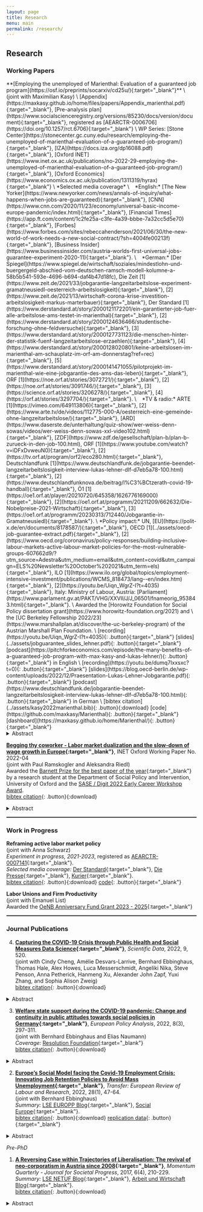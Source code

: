 ```yaml
---
layout: page
title: Research
menu: main
permalink: /research/
---
```


## Research
### Working Papers
<p> </p>
**[Employing the unemployed of Marienthal: Evaluation of a guaranteed job program](https://osf.io/preprints/socarxiv/cd25u/){:target="_blank"}** \
(joint with Maximilian Kasy) \
[Appendix](https://maxkasy.github.io/home/files/papers/Appendix_marienthal.pdf){:target="_blank"}, [Pre-analysis plan](https://www.socialscienceregistry.org/versions/85230/docs/version/document){:target="_blank"}, registered as [AEARCTR-0006706](https://doi.org/10.1257/rct.6706){:target="_blank"} \
WP Series: [Stone Center](https://stonecenter.gc.cuny.edu/research/employing-the-unemployed-of-marienthal-evaluation-of-a-guaranteed-job-program/){:target="_blank"}, [IZA](https://docs.iza.org/dp16088.pdf){:target="_blank"}, [Oxford INET](https://www.inet.ox.ac.uk/publications/no-2022-29-employing-the-unemployed-of-marienthal-evaluation-of-a-guaranteed-job-program/){:target="_blank"}, [Oxford Economics](https://www.economics.ox.ac.uk/publication/1311319/hyrax){:target="_blank"} \
*Selected media coverage* \
&ensp; *English:* [The New Yorker](https://www.newyorker.com/news/annals-of-inquiry/what-happens-when-jobs-are-guaranteed){:target="_blank"}, [CNN](https://www.cnn.com/2020/11/23/economy/universal-basic-income-europe-pandemic/index.html){:target="_blank"}, [Financial Times](https://app.ft.com/content/1c2fe25a-c3fe-4a39-bbbe-7a32cc5d5e70){:target="_blank"}, [Forbes](https://www.forbes.com/sites/rebeccahenderson/2021/06/30/the-new-world-of-work-needs-a-new-social-contract/?sh=4004fe00213f){:target="_blank"}, [Business Insider](https://www.businessinsider.com/austria-worlds-first-universal-jobs-guarantee-experiment-2020-11){:target="_blank"}. \
&ensp; *German:* [Der Spiegel](https://www.spiegel.de/wirtschaft/soziales/mindestlohn-und-buergergeld-abschied-vom-deutschen-ramsch-modell-kolumne-a-58b5b541-593e-4696-b694-daf4b47d18fc), Die Zeit [1](https://www.zeit.de/2021/33/jobgarantie-langzeitarbeitslose-experiment-gramatneusiedl-oesterreich-arbeitslosigkeit){:target="_blank"}, [2](https://www.zeit.de/2021/13/wirtschaft-corona-krise-investition-arbeitslosigkeit-markus-marterbauer){:target="_blank"}, Der Standard [1](https://www.derstandard.at/story/2000121172201/ein-garantierter-job-fuer-alle-arbeitslose-ams-testet-in-marienthal){:target="_blank"}, [2](https://www.derstandard.at/story/2000124636466/studentische-forschung-ohne-feldversuche){:target="_blank"}, [3](https://www.derstandard.at/story/2000127731123/die-menschen-hinter-der-statistik-fuenf-langzeitarbeitslose-erzaehlen){:target="_blank"}, [4](https://www.derstandard.at/story/2000128020801/keine-arbeitslosen-im-marienthal-am-schauplatz-im-orf-am-donnerstag?ref=rec){:target="_blank"}, [5](https://www.derstandard.at/story/2000141471055/pilotprojekt-im-marienthal-wie-eine-jobgarantie-des-ams-das-leben){:target="_blank"}, ORF [1](https://noe.orf.at/stories/3072721/){:target="_blank"}, [2](https://noe.orf.at/stories/3091746/){:target="_blank"}, [3](https://science.orf.at/stories/3206278/){:target="_blank"}, [4](https://orf.at/stories/3297704/){:target="_blank"}. \
&ensp; *TV & radio:* ARTE [1](https://vimeo.com/649113806){:target="_blank"}, [2](https://www.arte.tv/de/videos/112775-000-A/oesterreich-eine-gemeinde-ohne-langzeitarbeitslose/){:target="_blank"}, [ARD](https://www.daserste.de/unterhaltung/quiz-show/wer-weiss-denn-sowas/videos/wer-weiss-denn-sowas-xxl-video102.html){:target="_blank"}, [ZDF](https://www.zdf.de/gesellschaft/plan-b/plan-b-zurueck-in-den-job-100.html), ORF [1](https://www.youtube.com/watch?v=iDFxDvweuN0){:target="_blank"}, [2](https://tv.orf.at/program/orf2/eco280.html){:target="_blank"}, Deutschlandfunk [1](https://www.deutschlandfunk.de/jobgarantie-beendet-langzeitarbeitslosigkeit-interview-lukas-lehner-dlf-d7eb5a78-100.html){:target="_blank"}, [2](https://www.deutschlandfunknova.de/beitrag/l%C3%BCtzerath-covid-19-handball){:target="_blank"}, Ö1 [1](https://oe1.orf.at/player/20210720/645358/1626776169000){:target="_blank"}, [2](https://oe1.orf.at/programm/20211209/662632/Die-Nobelpreise-2021-Wirtschaft){:target="_blank"}, [3](https://oe1.orf.at/programm/20230313/712440/Jobgarantie-in-Gramatneusiedl){:target="_blank"}. \
*Policy impact:* UN, [EU](https://polit-x.de/en/documents/8178587/){:target="_blank"}, OECD [1](../assets/oecd-job-guarantee-extract.pdf){:target="_blank"}, [2](https://www.oecd.org/coronavirus/policy-responses/building-inclusive-labour-markets-active-labour-market-policies-for-the-most-vulnerable-groups-607662d9/?utm_source=Adestra&utm_medium=email&utm_content=covid&utm_campaign=ELS%20Newsletter%20October%202021&utm_term=els){:target="_blank"}, ILO [1](https://www.ilo.org/global/topics/employment-intensive-investment/publications/WCMS_818473/lang--en/index.htm){:target="_blank"}, [2](https://youtu.be/Uiqn_WgrZ-I?t=4035){:target="_blank"}, Italy: Ministry of Labour, Austria: [Parliament](https://www.parlament.gv.at/PAKT/VHG/XXVII/J/J_06501/fnameorig_953843.html){:target="_blank"}.  \
Awarded the [Horowitz Foundation for Social Policy dissertation grant](https://www.horowitz-foundation.org/2021) and \
the [UC Berkeley Fellowship 2022/23](https://www.marshallplan.at/discover/the-uc-berkeley-program) of the Austrian Marshall Plan Foundation. \
[recording](https://youtu.be/Uiqn_WgrZ-I?t=4035){: .button}{:target="_blank"} [slides](../assets/jobguarantee_slides_lehner.pdf){: .button}{:target="_blank"} [podcast](https://pitchforkeconomics.com/episode/the-many-benefits-of-a-guaranteed-job-program-with-max-kasy-and-lukas-lehner/){: .button}{:target="_blank"} in English \
[recording](https://youtu.be/dumq7Ixxsxc?t=0){: .button}{:target="_blank"} [slides](https://blog.oecd-berlin.de/wp-content/uploads/2022/12/Praesentation-Lukas-Lehner-Jobgarantie.pdf){: .button}{:target="_blank"} [podcast](https://www.deutschlandfunk.de/jobgarantie-beendet-langzeitarbeitslosigkeit-interview-lukas-lehner-dlf-d7eb5a78-100.html){: .button}{:target="_blank"} in German \
[bibtex citation](../assets/kasy2022marienthal.bib){: .button}{:download}
[code](https://github.com/maxkasy/Marienthal){: .button}{:target="_blank"}
[dashboard](https://maxkasy.github.io/home/Marienthal/){: .button}{:target="_blank"}
<details>
  <summary>Abstract</summary>
We evaluate a guaranteed job program that was piloted, starting in October 2020, in the municipality of Gramatneusiedl in Austria. This program provided individually tailored, voluntary jobs to all long-term unemployed residents. Our evaluation is based on three estimation approaches. The first approach uses pairwise matched randomization of participants into waves for program adoption. The second approach uses a pre-registered synthetic control at the municipality level. The third approach compares program participants to observationally similar individuals in control municipalities. These different approaches allow us to separate out direct effects of program participation, anticipation effects of future
participation, and municipality-level equilibrium effects.
<p> </p>
We find strong positive impacts of program participation on participants’ economic (employment, income, security) and non-economic wellbeing (social recognition, time structure, social interactions, collective purpose). We do not find effects on physical health, or risk- and
time-preferences. At the municipality level, we find a large reduction of long-term unemployment, and a slightly attenuated reduction of total unemployment. Comparing participants to similar individuals in control towns, we obtain estimates that are very close to the estimates
from the experimental comparison. There is evidence of positive anticipation effects in terms of subjective wellbeing, status and social inclusion for future program participants, relative to ineligible control-town individuals.

</details>
<p> </p>

**[Begging thy coworker - Labor market dualization and the slow-down of wage growth in Europe](https://www.inet.ox.ac.uk/publications/no-2022-04-begging-thy-coworker-labor-market-dualization-and-the-slow-down-of-wage-growth-in-europe/){:target="_blank"}**, INET Oxford Working Paper No. 2022-04 \
(joint with Paul Ramskogler and Aleksandra Riedl) \
Awarded the [Barnett Prize for the best paper of the year](https://www.spi.ox.ac.uk/article/barnett-prize-winners-2021){:target="_blank"} by a research student at the Department of Social Policy and Intervention, University of Oxford and the [SASE / Digit 2022 Early Career Workshop Award](https://sase.org/workshop/2022-sase-digit-early-career-workshop/). \
[bibtex citation](../assets/lehner2022wages.bib){: .button}{:download}
<details>
  <summary>Abstract</summary>

Does the structure of labor markets – and the possibility to employ temporary workers – affect aggregate wage growth? After the global financial crisis (GFC) a rich debate had ensued about the reasons for the delayed pick up of wage growth. However, structural labor market aspects remained strangely absent from this discussion. We contribute by incorporating labor market dualization into the standard Phillips curve model to explain wage growth in 30 European countries in the period 2004-2017.
<p> </p>
We find that the presence of workers with temporary contracts in Europe’s labor markets slows down aggregate wage growth due to the competition that temporary workers exert on permanent workers. This competition effect is most pronounced in countries, where trade union density is low. Moreover, we establish that labor market dualization has been at least as important in slowing wage growth since the GFC as unemployment, i.e. the observed flattening of the Phillips curve.
</details>

<hr style="border:.25px solid grey">

### Work in Progress
<p> </p>

**Reframing active labor market policy** \
(joint with Anna Schwarz) \
*Experiment in progress, 2021-2023*, registered as [AEARCTR-0007141](https://doi.org/10.1257/rct.7141){:target="_blank"}. \
*Selected media coverage:* [Der Standard](https://www.derstandard.at/story/2000132676619/gutscheine-statt-zwang-fuer-arbeitslose-experiment-beim-ams-zeigt-potenzial){:target="_blank"}, [Die Presse](https://www.diepresse.com/6089439/arbeitsmarktreform-mehr-autonomie-fuer-arbeitslose){:target="_blank"}, [Kurier](https://kurier.at/chronik/niederoesterreich/ams-erfolg-mit-15000-euro-gutscheinen/401861693){:target="_blank"}. \
[bibtex citation](../assets/lehner2021reframing.bib){: .button}{:download}
[code](https://github.com/lukaslehner/Vouchers){: .button}{:target="_blank"}

**Labor Unions and Firm Productivity** \
(joint with Emanuel List) \
Awarded the [OeNB Anniversary Fund Grant 2023 - 2025](https://www.oenb.at/Ueber-Uns/Forschungsfoerderung/Jubilaeumsfonds/projektabfrage.html){:target="_blank"}

<hr style="border:.25px solid grey">

### Journal Publications
<p> </p>

4) **[Capturing the COVID-19 Crisis through Public Health and Social Measures Data Science](https://doi.org/10.1038/s41597-022-01616-8){:target="_blank"}**, *Scientific Data*, 2022, 9, 520. \
(joint with Cindy Cheng, Amélie Desvars-Larrive, Bernhard Ebbinghaus, Thomas Hale, Alex Howes, Luca Messerschmidt, Angeliki Nika, Steve Penson, Anna Petherick, Hanmeng Xu, Alexander John Zapf, Yuxi Zhang, and Sophia Alison Zweig) \
[bibtex citation](../assets/cheng2022scidata.bib){: .button}{:download}
<details>
  <summary>Abstract</summary>

In response to COVID-19, governments worldwide are implementing public health and social measures (PHSM) that substantially impact many areas beyond public health. The new field of PHSM data science collects, structures, and disseminates data on PHSM; here, we report the main achievements, challenges, and focus areas of this novel field of research.
</details>
<p> </p>

3) **[Welfare state support during the COVID-19 pandemic: Change and continuity in public attitudes towards social policies in Germany](https://doi.org/10.1002/epa2.1152){:target="_blank"}**, *European Policy Analysis*, 2022, 8(3), 297–311. \
(joint with Bernhard Ebbinghaus and Elias Naumann) \
*Coverage:* [Resolution Foundation](https://www.resolutionfoundation.org/comment/try-your-hand-at-levelling-up-the-country/){:target="_blank"} \
[bibtex citation](../assets/ebbinghaus2022welfare.bib){: .button}{:download}
<details>
  <summary>Abstract</summary>
  
Our analysis asks whether the pandemic situation affects welfare state support in Germany. The pandemic has increased the health and income risks calling for welfare state intervention. While increased needs, more deservingness, and higher state responsibility during such a crisis would suggest augmented support generally and among those at risk, this might be a short-term effect and cost considerations could reverse this trend. We study public attitudes towards four key social policy areas based on the German Internet Panel (GIP). We use three waves prior and further three waves since the pandemic had been declared in March 2020. The analysis shows both continuity in the popularity of social policies, in particular health and pensions, and some short-term increase in support for unemployment and family policies. The results after nearly 2 years suggest rather continuation with some thermostatic short-term boosts in support instead of any long-lasting change.
</details>
<p> </p>

2) **[Europe’s Social Model facing the Covid-19 Employment Crisis: Innovating Job Retention Policies to Avoid Mass Unemployment](https://doi.org/10.1177/10242589221079151){:target="_blank"}**, *Transfer: European Review of Labour and Research*, 2022, 28(1), 47-64. \
(joint with Bernhard Ebbinghaus) \
*Summary:* [LSE EUROPP Blog](https://blogs.lse.ac.uk/europpblog/2021/06/01/labour-hoarding-during-the-pandemic-assessing-the-impact-of-job-retention-schemes-in-europe/){:target="_blank"}, [Social Europe](https://socialeurope.eu/short-time-working-lessons-for-the-next-recession){:target="_blank"}. \
[bibtex citation](../assets/ebbinghaus2022jobretention.bib){: .button}{:download}
[replication data](https://doi.org/10.7910/DVN/9D9F5M){: .button}{:target="_blank"} 
<details>
  <summary>Abstract</summary>

Europe faces multiple challenges during the Covid-19 pandemic, including the problem of how to secure jobs and earnings. In our comparative analysis, we explore to what degree European welfare states were capable to respond to this crisis by stabilizing employment and income for working people. While short-time work was a policy tool already partly used in the Great Recession, job retention policies were further expanded or newly introduced across Europe due to the pandemic in 2020. However, cross-national variations persist in the way in which these schemes were designed and implemented across European welfare states, aiming more or less towards labour hoarding to avoid mass dismissal throughout the employment crisis. We distinguish between business support and labour support logics in explaining the variation in job retention policies across Europe. Continental, Mediterranean and Liberal welfare states fostered more labour hoarding than Nordic or Central and Eastern European countries.
</details>
<p> </p>

*Pre-PhD* 

1) **[A Reversing Case within Trajectories of Liberalisation: The revival of neo-corporatism in Austria since 2008](https://www.momentum-quarterly.org/ojs2/index.php/momentum/article/view/2476){:target="_blank"}**, *Momentum Quarterly - Journal for Societal Progress*, 2017, 6(4), 210-229. \
*Summary:* [LSE NETUF Blog](http://blogs.lse.ac.uk/netuf/2018/01/02/has-austrias-decade-long-revival-of-neo-corporatism-come-to-an-end/?subscribe=success#blog_subscription-2){:target="_blank"}, [Arbeit und Wirtschaft Blog](https://www.awblog.at/ist-oesterreichs-revival-der-sozialpartner-nach-einem-jahrzehnt-am-ende/){:target="_blank"}. \
[bibtex citation](../assets/lehner2017corporatism.bib){: .button}{:download}
<details>
  <summary>Abstract</summary>

The overall dominating trend of liberalisation, deregulation and privatisation has accelerated since the global economic crisis in 2008. Under the paradigm of competitiveness, a major policy goal has been the implementation of ‘structural reforms’ replacing neo-corporatist practices with market coordination. However, Austria’s coordinating institutions have been strengthened since 2008, contrasting the EU-wide liberalising trend. To explain this puzzle, government members’ biographies since 1983 were analysed, seven elite interviews conducted and official government documents evaluated. Under the logic of access, social partner organisations made active use of a ‘revolving door effect’, placing their employees as ‘interlocking directorates’ in government positions to gain influence on policies. For this ‘power-policy exchange’ social partners defended political compromises of the government and supported the weakened social democratic (SPÖ) and the conservative (ÖVP) party leadership. Such a ‘tactical alliance’ is fragile, as it depends on the interest constellation of actors involved, but outlines the remaining scope for domestic politics in an age of increased liberalising pressures from globalisation and EU integration.
</details>